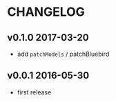 # CHANGELOG

## v0.1.0 2017-03-20

- add `patchModels` / patchBluebird

## v0.0.1 2016-05-30
- first release